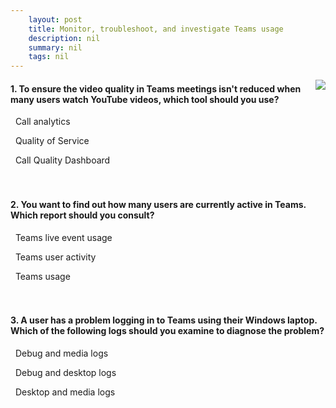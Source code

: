 ```yaml
---
    layout: post
    title: Monitor, troubleshoot, and investigate Teams usage 
    description: nil
    summary: nil
    tags: nil
---
```



 <a target="_blank" href="https://docs.microsoft.com/en-us/learn/modules/m365-teams-monitor-troubleshoot-investigate/5-knowledge-check/"><i class="fas fa-external-link-alt"></i> </a>
 <img align="right" src="https://docs.microsoft.com/en-us/learn/achievements/monitor-troubleshoot-and-investigate-teams-usage.svg">
####  1. To ensure the video quality in Teams meetings isn't reduced when many users watch YouTube videos, which tool should you use?


<i class='far fa-square'></i> &nbsp;&nbsp;Call analytics

<i class='fas fa-check-square' style='color: Dodgerblue;'></i> &nbsp;&nbsp;Quality of Service

<i class='far fa-square'></i> &nbsp;&nbsp;Call Quality Dashboard
<br />
<br />
<br />

####  2. You want to find out how many users are currently active in Teams. Which report should you consult?


<i class='fas fa-check-square' style='color: Dodgerblue;'></i> &nbsp;&nbsp;Teams live event usage

<i class='far fa-square'></i> &nbsp;&nbsp;Teams user activity

<i class='far fa-square'></i> &nbsp;&nbsp;Teams usage
<br />
<br />
<br />

####  3. A user has a problem logging in to Teams using their Windows laptop. Which of the following logs should you examine to diagnose the problem?


<i class='far fa-square'></i> &nbsp;&nbsp;Debug and media logs

<i class='fas fa-check-square' style='color: Dodgerblue;'></i> &nbsp;&nbsp;Debug and desktop logs

<i class='far fa-square'></i> &nbsp;&nbsp;Desktop and media logs
<br />
<br />
<br />
